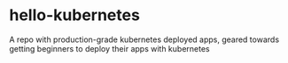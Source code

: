 # hello-kubernetes
A repo with production-grade kubernetes deployed apps, geared towards getting beginners to deploy their apps with kubernetes
